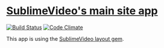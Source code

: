 # [SublimeVideo's main site app](http://www.sublimevideo.net)
[![Build Status](https://circleci.com/gh/jilion/sublimevideo.net.png?circle-token=9665c0d580743c31f23b9d2cbdfd90767fcc4a5a)](https://circleci.com/gh/jilion/sublimevideo.net) [![Code Climate](https://codeclimate.com/repos/50ee930f56b1026bdf0104d4/badges/eb2ca3d004134fed78a1/gpa.png)](https://codeclimate.com/repos/50ee930f56b1026bdf0104d4/feed)

This app is using the [SublimeVideo layout gem](https://github.com/jilion/sublimevideo_layout).
